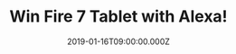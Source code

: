 ---
campaign-uuid: "c-f7e130f0-933b-454e-b8cf-85a27b25055c"
type: "Competition"
category: "Technology"
date: "2019-01-16T09:00:00.000Z"
end-date: "2019-03-16T23:59:00.000Z"
disable-form: false
is_promoted: true
has_entry_page: true
title: "Win Fire 7 Tablet with Alexa!"
competition-description: "<p>Whether you’re looking for watching, playing, reading\
  \ or listening… you have nothing to worry about because with the brand-new Fire\
  \ 7 Tablet with Alexa YOU can! Play your favourite games, watch your favourite movies\
  \ and TV shows on Prime Video, Netflix, BBC iPlayer, ITV Hub, read millions of Kindle\
  \ eBook and magazine titles that you won't be able to find anywhere else and listening\
  \ millions of songs from thousands of artists!</p>\r\n<p>Want it? Click below for\
  \ a chance to win!</p>"
hero-header: "Win Fire 7 Tablet with Alexa!"
terms-confirmation: "N/A"
banner-img: "https://assets.expresslyapp.com/asset-1ff940fb-038b-41e5-a302-1368dc1e8c0b.jpg"
logo-left-href: "http://club.expressly.io"
logo-left-image: "https://assets.expresslyapp.com/asset-1aa3614c-9fe9-40ad-8f59-26f955bb691f.jpg"
logo-left-title: "Expressly Club"
bg-image-hero: "https://assets.expresslyapp.com/asset-dc36c274-4e2b-4e49-9ed8-b6f1a32be941.jpg"
bg-image-first: "https://assets.expresslyapp.com/asset-f537ae93-98d1-4463-9cd1-531e7982222f.jpg"
bg-image-second: "https://assets.expresslyapp.com/asset-caa56eeb-23e2-45a4-8cbb-1fd754be13d3.jpg"
bg-image-third: "https://assets.expresslyapp.com/asset-5fd52eec-2937-485f-a5b3-f0c53de82fa4.jpg"
section1-content: "<p>This Fire 7 Tablet has it all. Alexa provides quick access to\
  \ the entertainment you want, including music, games, audiobooks and more.</p>\r\
  \n<p>Whether you’re looking for your favourite playlist or need a quick joke, you\
  \ can ask Alexa. Just ask for a song, artist or genre and stream directly over Wi-Fi,\
  \ also ask Alexa a question and get an immediate voice response. Alexa can pull\
  \ up your Flash Briefing, Wikipedia articles, news, sports scores and more.</p>"
section2-content: "Find the things you love more easily, access your entertainment\
  \ across all devices, enhance your viewing experience, share content with Family\
  \ Library, unlimited reading with your Fire tablet, stream thousands of movies and\
  \ TV episodes with Prime Video… want to discover more?"
section3-content: "<p>Think no more and enter the form below for a chance to win the\
  \ amazing Fire 7 Tablet with Alexa and get ready to experience a whole new range\
  \ of entertainment.</p>\r\n<p>Smart value, serious entertainment!</p>"
entry-title: "Win Fire 7 Tablet with Alexa!"
entry-content: "Enter the draw to win Fire 7 Tablet with Alexa  by completing the\
  \ form below before 23:59 on 16th of March 2019."
has-winner: false
prize-description: "Fire 7 Tablet with Alexa."
special-conditions: "Multiple entries are allowed up to one every day."
country-restrictions:
- "GB"
---